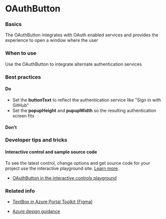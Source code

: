 ﻿# OAuthButton

 
<a name="basics"></a>
### Basics
The OAuthButton integrates with OAuth enabled services and provides the experience to open a window where the user 


<!-- TODO get an IMAGE to embed here -->

<!-- TODO get an SAMPLE CODE to embed here -->

 
<a name="when-to-use"></a>
### When to use
Use the OAuthButton to integrate alternate authentication services


 
<a name="best-practices"></a>
### Best practices

<a name="best-practices-do"></a>
#### Do

* Set the **buttonText** to reflect the authentication service like "Sign in with GitHub"
* Set the **popupHeight** and **pupupWidth** so the resulting authentication screen fits

<a name="best-practices-don-t"></a>
#### Don&#39;t

<!-- TODO need Don'ts -->



 
<a name="developer-tips-and-tricks"></a>
### Developer tips and tricks



<a name="developer-tips-and-tricks-interactive-control-and-sample-source-code"></a>
#### Interactive control and sample source code
To see the latest control, change options and get source code for your project use the interactive playground site.  [Learn more](./top-extensions-controls-playground.md).

*  <a href="https://ms.portal.azure.com/?Microsoft_Azure_Playground=true#blade/Microsoft_Azure_Playground/ControlsIndexBlade/OAuthButton_create_Playground" target="_blank">OAuthButton in the interactive controls playground</a>

 


 
<a name="related-info"></a>
### Related info

* <a href="https://www.figma.com/file/Bwn8rmUOYtnPRwA3JoQTBn/Azure-Portal-Toolkit?node-id=8199%3A347912" target="_blank">TextBox in Azure Portal Toolkit (Figma)</a>

* [Azure design guidance](http://aka.ms/portalfx/design)


